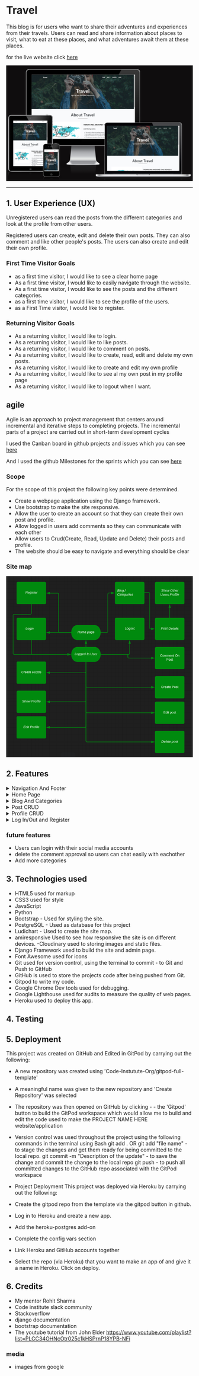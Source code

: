 # Travel

This blog is for users who want to share their adventures and experiences from their travels. Users can read and share information about places to visit, what to eat at these places, and what adventures await them at these places. 

for the live website click
[here](https://project---4.herokuapp.com/)

![Am I Responsive](docs/iamresponsive.png)

<hr>

## 1. User Experience (UX)

Unregistered users can read the posts from the different categories and look at the profile from other users.

Registered users can create, edit and delete their own posts. They can also comment and like other people's posts. The users can also create and edit their own profile.

### First Time Visitor Goals
- as a first time visitor, I would like to see a clear home page
- As a first time visitor, I would like to easily navigate through the website.
- As a first time visitor, I would like to see the posts and the different categories.
- as a first time visitor, I would like to see the profile of the users.
- as a First Time visitor, I would like to register.

### Returning Visitor Goals
- As a returning visitor, I would like to login.
- As a returning visitor, I would like to like posts. 
- As a returning visitor, I would like to comment on posts.
- As a returning visitor, I would like to create, read, edit and delete my own posts.
- As a returning visitor, I would like to create and edit my own profile
- As a returning visitor, I would like to see al my own post in my profile page
- As a returning visitor, I would like to logout when I want.



## agile
Agile is an approach to project management that centers around incremental and iterative steps to completing projects. The incremental parts of a project are carried out in short-term development cycles

I used the Canban board in github projects and issues which you can see 
[here](https://github.com/MustafaSahinci/project-portfolio-4/projects/1)

And I used the github Milestones for the sprints which you can see
[here](https://github.com/MustafaSahinci/project-portfolio-4/milestones)

### Scope
For the scope of this project the following key points were determined.

- Create a webpage application using the Django framework.
- Use bootstrap to make the site responsive.
- Allow the user to create an account so that they can create their own post and profile.
- Allow logged in users add comments so they can communicate with each other
- Allow users to Crud(Create, Read, Update and Delete) their posts and profile.
- The website should be easy to navigate and everything should be clear

### Site map
![Lucid App](docs/Lucas.png)

## 2. Features
<details>
<summary>Navigation And Footer</summary>
<br>

the navigation can be found at the top of the website. If you are not logged in, you will see register and log in, if you are logged in, you will see create post and logout, and if you are an admin you will also see an admin page link.

The blog link has a dropdown where you can choose categories if you wish. Logging in will also display your profile picture with a dropdown menu on the left side of the navigation where you can create, view, and edit your profile.

The navigation adapts to smaller screens by becoming a hamburger menu and the footer has social media links and is a simple design. the navigation and the footer are parts of the base.html

Unregistered User

![NavBar](docs/hero-image-navbar.png)

Registered user

![NavBar](docs/hero-image-navbar1.png)

Admin

![NavBar](docs/hero-image-navbar2.png)

Responsive Navigation

![NavBar](docs/hero-image-navbar3.png)

Responsive Navigation dropdown

![NavBar](docs/hero-image-navbar4.png)

Categories Dropdown

![NavBar](docs/dropdown.png)

Created Profile Dropdown

![NavBar](docs/prof-nav.png)

Not Created Profile dropdown

![NavBar](docs/prof-nav1.png)

Footer

![Footer](docs/footer.png)
</details>

<details>
<summary>Home Page</summary>
<br>

The home page is kept simple. it consists of a hero image with the navigation on it. The hero image is part of the base.html

Following that is an about section with a brief description of the site and a link to the blog.

The last part of the page is a category section where you will find the categories that you can expect

Masthead/Hero-image same on every page except Post Details

![Home Page](docs/home-page.png)

About Section

![Home Page](docs/home-page1.png)

Categories Section

![Home Page](docs/home-page2.png)
</details>

<details>
<summary>Blog And Categories</summary>
<br>

All posts can be found on the blog page. This page displays the photo, title, excerpt, author, category, date time, and likes for the post.

Below the post you will find a category link that will take you to that category's page. On the category page, you will only see posts associated with that category. 

All of these pages have a pagination of no more than six posts

Blog page where you can find all the posts

![Blog Page](docs/blog.png)

Adventure page where you can find the posts with the category adventure

![Adventure Page](docs/cat-adventure.png)

Food page where you can find the posts with the category food

![Food Page](docs/cat-food.png)

Location page where you can find the posts with the category location

![Location Page](docs/cat-location.png)
</details>

<details>
<summary>Post CRUD</summary>
<br>

Creating your own post is easy. You can enter a title, excerpt, and content, upload a photo, and choose a category.

On the post detail page, the hero image changes to the actual post image with the post details.

Below this is the title and content of the post, as well as how many likes and comments the post has. Here you'll also see who the author is, and if the author created a profile, you'll also see their profile picture, which you can press to go to their profile page.

You can see the comments below. If you are logged in, you can post your comments. And if you created this post yourself, you will also see a link to edit and delete the post.

You can change anything about your post on the post edit page. And on the delete page you can delete your post

Create Post

![Post](docs/create-post.png)
![Post](docs/create-post1.png)

Post Detail

![Post](docs/post-detail.png)

Post Detail logged in user and own post

![Post](docs/post-detail1.png)

Post detail logged in user but not own post

![Post](docs/post-detail3.png)

Post Detail not logged in

![Post](docs/post-detail2.png)

Edit your post

![Post](docs/post-edit.png)

Edit your post

![Post](docs/post-edit1.png)

Delete your post?

![Post](docs/post-delete.png)
</details>

<details>
<summary>Profile CRUD</summary>
<br>

If you haven't created a profile, you will see the link in the navigation. On the profile create page, you can enter your first name, last name, bio, social media links, and upload your photo.

On the profile detail page you see the username, photo, first name, last name, social media links and the bio of the author. And below are all the posts created by this author

You can change anything about your profile on the profile edit page.

Profile create

![Profile](docs/profile-create.png)
![Profile](docs/profile-create1.png)

Profile page with profile details and all own posts

![Profile](docs/profile.png)

Profile Edit

![Profile](docs/profile-edit.png)
![Profile](docs/profile-edit1.png)
![Profile](docs/profile-edit2.png)
</details>

<details>
<summary>Log In/Out and Register</summary>
<br>

these pages are for logging in/out and registering

Login Page

![Login](docs/login.png)

Logout Page

![Logout](docs/logout.png)

Register Page

![Register](docs/register.png)
</details>

### future features
- Users can login with their social media accounts
- delete the comment approval so users can chat easily with eachother
- Add more categories

## 3. Technologies used
- HTML5 used for markup
- CSS3 used for style
- JavaScript
- Python
- Bootstrap - Used for styling the site.
- PostgreSQL - Used as database for this project
- Ludichart - Used to create the site map.
- amiresponsive Used to see how responsive the site is on different devices.
-Cloudinary used to storing images and static files.
- Django Framework used to build the site and admin page.
- Font Awesome used for icons
- Git used for version control, using the terminal to commit - to Git and Push to GitHub
- GitHub is used to store the projects code after being pushed from Git.
- Gitpod to write my code.
- Google Chrome Dev tools used for debugging.
- Google Lighthouse used for audits to measure the quality of web pages.
- Heroku used to deploy this app.

## 4. Testing
## 5. Deployment
This project was created on GitHub and Edited in GitPod by carrying out the following:

- A new repository was created using 'Code-Instutute-Org/gitpod-full-template'
- A meaningful name was given to the new repository and 'Create Repository' was selected
- The repository was then opened on GitHub by clicking - - the 'Gitpod' button to build the GitPod workspace which would allow me to build and edit the code used to make the PROJECT NAME HERE website/application
- Version control was used throughout the project using the following commands in the terminal using Bash
git add . OR git add "file name" - to stage the changes and get them ready for being committed to the local repo.
git commit -m "Description of the update" - to save the change and commit the change to the local repo
git push - to push all committed changes to the GitHub repo associated with the GitPod workspace
- Project Deployment
This project was deployed via Heroku by carrying out the following:

- Create the gitpod repo from the template via the gitpod button in github.
- Log in to Heroku and create a new app.
- Add the heroku-postgres add-on
- Complete the config vars section
- Link Heroku and GitHub accounts together
- Select the repo (via Heroku) that you want to make an app of and give it a name in Heroku.
Click on deploy.

## 6. Credits
- My mentor Rohit Sharma
- Code institute slack community
- Stackoverflow
- django documentation
- bootstrap documentation
- The youtube tutorial from John Elder https://www.youtube.com/playlist?list=PLCC34OHNcOtr025c1kHSPrnP18YPB-NFi

### media
- images from google

